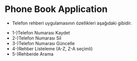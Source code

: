 # Phone Book Application

* Telefon rehberi uygulamasının özellikleri aşağıdaki gibidir.

- 1-)Telefon Numarası Kaydet
- 2-)Telefon Numarası Sil
- 3-)Telefon Numarası Güncelle
- 4-)Rehber Listeleme (A-Z, Z-A seçimli)
- 5-)Rehberde Arama
